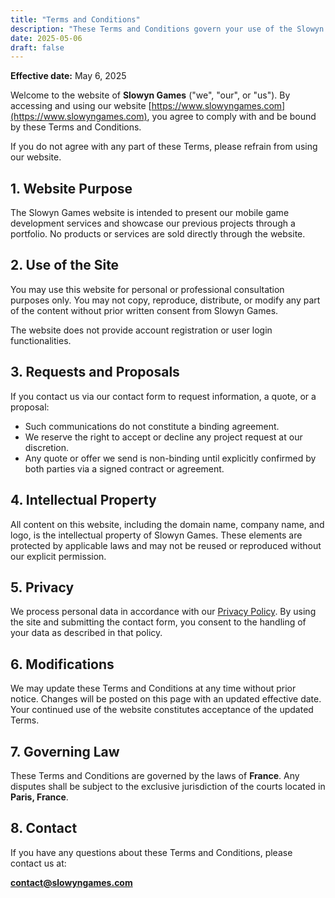 ```yaml
---
title: "Terms and Conditions"
description: "These Terms and Conditions govern your use of the Slowyn Games website and its content."
date: 2025-05-06
draft: false
---
```



**Effective date:** May 6, 2025

Welcome to the website of **Slowyn Games** ("we", "our", or "us"). By accessing and using our website [https://www.slowyngames.com](https://www.slowyngames.com), you agree to comply with and be bound by these Terms and Conditions.

If you do not agree with any part of these Terms, please refrain from using our website.

## 1. Website Purpose

The Slowyn Games website is intended to present our mobile game development services and showcase our previous projects through a portfolio. No products or services are sold directly through the website.

## 2. Use of the Site

You may use this website for personal or professional consultation purposes only. You may not copy, reproduce, distribute, or modify any part of the content without prior written consent from Slowyn Games.

The website does not provide account registration or user login functionalities.

## 3. Requests and Proposals

If you contact us via our contact form to request information, a quote, or a proposal:
- Such communications do not constitute a binding agreement.
- We reserve the right to accept or decline any project request at our discretion.
- Any quote or offer we send is non-binding until explicitly confirmed by both parties via a signed contract or agreement.

## 4. Intellectual Property

All content on this website, including the domain name, company name, and logo, is the intellectual property of Slowyn Games. These elements are protected by applicable laws and may not be reused or reproduced without our explicit permission.

## 5. Privacy

We process personal data in accordance with our [Privacy Policy](/privacy-policy/). By using the site and submitting the contact form, you consent to the handling of your data as described in that policy.

## 6. Modifications

We may update these Terms and Conditions at any time without prior notice. Changes will be posted on this page with an updated effective date. Your continued use of the website constitutes acceptance of the updated Terms.

## 7. Governing Law

These Terms and Conditions are governed by the laws of **France**. Any disputes shall be subject to the exclusive jurisdiction of the courts located in **Paris, France**.

## 8. Contact

If you have any questions about these Terms and Conditions, please contact us at:

**[contact@slowyngames.com](mailto:contact@slowyngames.com)**

<br><br><br>
